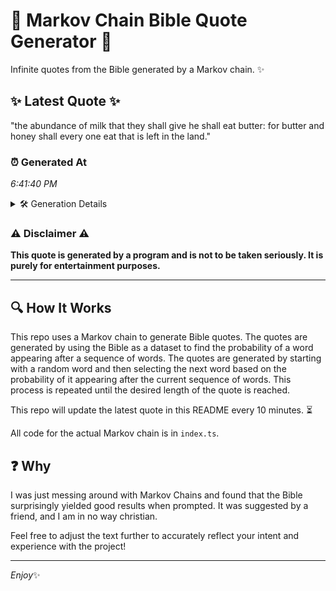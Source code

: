 # 📖 Markov Chain Bible Quote Generator 📖

Infinite quotes from the Bible generated by a Markov chain. ✨

## ✨ Latest Quote ✨
"the abundance of milk that they shall give he shall eat butter: for butter and honey shall every one eat that is left in the land."

### ⏰ Generated At
*6:41:40 PM*

<details>
    <summary>🛠️ Generation Details</summary>
    <p>
        <strong>🌱 Seed:</strong> the<br>
        <strong>🔄 Iterations:</strong> 25<br>
        <strong>📜 Context History:</strong><br>[ the ]: abundance<br>[ the, abundance ]: of<br>[ the, abundance, of ]: milk<br>[ the, abundance, of, milk ]: that<br>[ the, abundance, of, milk, that ]: they<br>[ the, abundance, of, milk, that, they ]: shall<br>[ abundance, of, milk, that, they, shall ]: give<br>[ of, milk, that, they, shall, give ]: he<br>[ milk, that, they, shall, give, he ]: shall<br>[ that, they, shall, give, he, shall ]: eat<br>[ they, shall, give, he, shall, eat ]: butter:<br>[ shall, give, he, shall, eat, butter: ]: for<br>[ give, he, shall, eat, butter:, for ]: butter<br>[ he, shall, eat, butter:, for, butter ]: and<br>[ shall, eat, butter:, for, butter, and ]: honey<br>[ eat, butter:, for, butter, and, honey ]: shall<br>[ butter:, for, butter, and, honey, shall ]: every<br>[ for, butter, and, honey, shall, every ]: one<br>[ butter, and, honey, shall, every, one ]: eat<br>[ and, honey, shall, every, one, eat ]: that<br>[ honey, shall, every, one, eat, that ]: is<br>[ shall, every, one, eat, that, is ]: left<br>[ every, one, eat, that, is, left ]: in<br>[ one, eat, that, is, left, in ]: the<br>[ eat, that, is, left, in, the ]: land.<br>
    </p>
</details>

### ⚠️ Disclaimer ⚠️
**This quote is generated by a program and is not to be taken seriously. It is purely for entertainment purposes.**

---

## 🔍 How It Works

This repo uses a Markov chain to generate Bible quotes. The quotes are generated by using the Bible as a dataset to find the probability of a word appearing after a sequence of words. The quotes are generated by starting with a random word and then selecting the next word based on the probability of it appearing after the current sequence of words. This process is repeated until the desired length of the quote is reached.

This repo will update the latest quote in this README every 10 minutes. ⏳

All code for the actual Markov chain is in `index.ts`.

## ❓ Why

I was just messing around with Markov Chains and found that the Bible surprisingly yielded good results when prompted. 
It was suggested by a friend, and I am in no way christian.

Feel free to adjust the text further to accurately reflect your intent and experience with the project!

---

*Enjoy*✨
